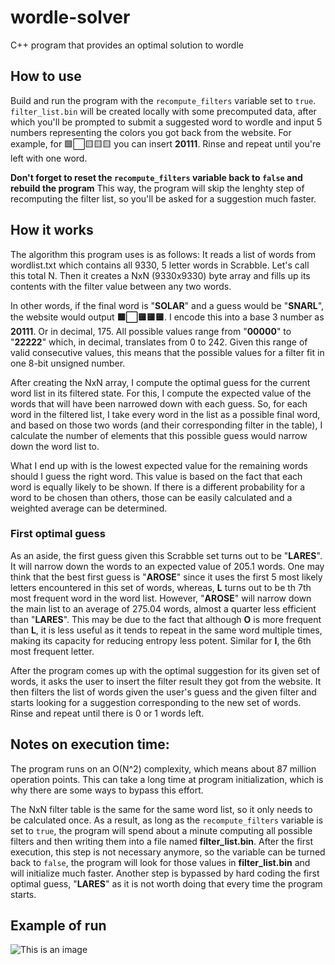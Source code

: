 # wordle-solver
C++ program that provides an optimal solution to wordle

## How to use
Build and run the program with the `recompute_filters` variable set to `true`. `filter_list.bin` will be created locally with some precomputed data, after which you'll be prompted to submit a suggested word to wordle and input 5 numbers representing the colors you got back from the website. For example, for 🟩⬜🟨🟨🟨 you can insert **20111**. Rinse and repeat until you're left with one word.

**Don't forget to reset the `recompute_filters` variable back to `false` and rebuild the program** This way, the program will skip the lenghty step of recomputing the filter list, so you'll be asked for a suggestion much faster.

## How it works

The algorithm this program uses is as follows: It reads a list of words from wordlist.txt which contains all 9330, 5 letter words in Scrabble. Let's call this total N.
Then it creates a NxN (9330x9330) byte array and fills up its contents with the filter value between any two words.

In other words, if the final word is "**SOLAR**" and a guess would be "**SNARL**", the website would output **🟩⬜🟨🟨🟨**. I encode this into a base 3 number as **20111**. Or in decimal, 175. All possible values range from "**00000**" to "**22222**" which, in decimal, translates from 0 to 242. Given this range of valid consecutive values, this means that the possible values for a filter fit in one 8-bit unsigned number.

After creating the NxN array, I compute the optimal guess for the current word list in its filtered state. For this, I compute the expected value of the words that will have been narrowed down with each guess. So, for each word in the filtered list, I take every word in the list as a possible final word, and based on those two words (and their corresponding filter in the table), I calculate the number of elements that this possible guess would narrow down the word list to. 

What I end up with is the lowest expected value for the remaining words should I guess the right word. This value is based on the fact that each word is equally likely to be shown. If there is a different probability for a word to be chosen than others, those can be easily calculated and a weighted average can be determined.

### First optimal guess
As an aside, the first guess given this Scrabble set turns out to be "**LARES**". It will narrow down the words to an expected value of 205.1 words. One may think that the best first guess is "**AROSE**" since it uses the first 5 most likely letters encountered in this set of words, whereas, **L** turns out to be th 7th most frequent word in the word list. However, "**AROSE**" will narrow down the main list to an average of 275.04 words, almost a quarter less efficient than "**LARES**". This may be due to the fact that although **O** is more frequent than **L**, it is less useful as it tends to repeat in the same word multiple times, making its capacity for reducing entropy less potent. Similar for **I**, the 6th most frequent letter.

After the program comes up with the optimal suggestion for its given set of words, it asks the user to insert the filter result they got from the website. It then filters the list of words given the user's guess and the given filter and starts looking for a suggestion corresponding to the new set of words. Rinse and repeat until there is 0 or 1 words left.

## Notes on execution time:

The program runs on an O(N^2) complexity, which means about 87 million operation points. This can take a long time at program initialization, which is why there are some ways to bypass this effort.

The NxN filter table is the same for the same word list, so it only needs to be calculated once. As a result, as long as the `recompute_filters` variable is set to `true`, the program will spend about a minute computing all possible filters and then writing them into a file named **filter_list.bin**. After the first execution, this step is not necessary anymore, so the variable can be turned back to `false`, the program will look for those values in **filter_list.bin** and will initialize much faster. Another step is bypassed by hard coding the first optimal guess, "**LARES**" as it is not worth doing that every time the program starts.

## Example of run
![This is an image](https://i.imgur.com/GTjquXB.png)
